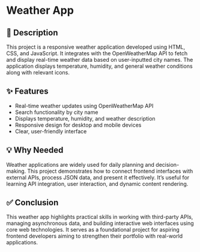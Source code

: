 # Weather App

## 📄 Description
This project is a responsive weather application developed using HTML, CSS, and JavaScript. It integrates with the OpenWeatherMap API to fetch and display real-time weather data based on user-inputted city names. The application displays temperature, humidity, and general weather conditions along with relevant icons.

## ✨ Features
- Real-time weather updates using OpenWeatherMap API
- Search functionality by city name
- Displays temperature, humidity, and weather description
- Responsive design for desktop and mobile devices
- Clear, user-friendly interface

## 💡 Why Needed
Weather applications are widely used for daily planning and decision-making. This project demonstrates how to connect frontend interfaces with external APIs, process JSON data, and present it effectively. It’s useful for learning API integration, user interaction, and dynamic content rendering.

## ✅ Conclusion
This weather app highlights practical skills in working with third-party APIs, managing asynchronous data, and building interactive web interfaces using core web technologies. It serves as a foundational project for aspiring frontend developers aiming to strengthen their portfolio with real-world applications.

